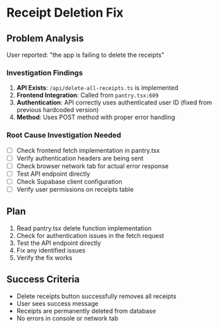 # Receipt Deletion Fix

## Problem Analysis

User reported: "the app is failing to delete the receipts"

### Investigation Findings

1. **API Exists**: `/api/delete-all-receipts.ts` is implemented
2. **Frontend Integration**: Called from `pantry.tsx:609`
3. **Authentication**: API correctly uses authenticated user ID (fixed from previous hardcoded version)
4. **Method**: Uses POST method with proper error handling

### Root Cause Investigation Needed

- [ ] Check frontend fetch implementation in pantry.tsx
- [ ] Verify authentication headers are being sent
- [ ] Check browser network tab for actual error response
- [ ] Test API endpoint directly
- [ ] Check Supabase client configuration
- [ ] Verify user permissions on receipts table

## Plan

1. Read pantry.tsx delete function implementation
2. Check for authentication issues in the fetch request
3. Test the API endpoint directly
4. Fix any identified issues
5. Verify the fix works

## Success Criteria

- Delete receipts button successfully removes all receipts
- User sees success message
- Receipts are permanently deleted from database
- No errors in console or network tab
